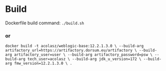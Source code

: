 # Build
Dockerfile build command:
`./build.sh`

### or
`docker build -t acolasz/weblogic-base:12.2.1.3.0 \
	--build-arg artifactory_url=https://artifactory.dorsum.eu/artifactory \
	--build-arg artifactory_user=user \
	--build-arg artifactory_password=psw \
	--build-arg tech_user=acolasz \
	--build-arg jdk_u_version=172 \
	--build-arg fmw_version=12.2.1.3.0 \
	.
`
	